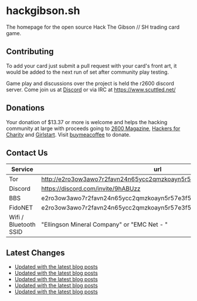 # hackgibson.sh
The homepage for the open source Hack The Gibson // SH trading card game.


## Contributing

To add your card just submit a pull request with your card's front art, it would be added to the next run of set after community play testing.

Game play and discussions over the project is held the r2600 discord server. Come join us at [Discord](https://discord.com/invite/9hABUzz) or via IRC at https://www.scuttled.net/


## Donations

Your donation of $13.37 or more is welcome and helps the hacking community at large with proceeds going to [2600 Magazine](https://2600.com/), [Hackers for Charity](https://hackersforcharity.org) and [Girlstart](https://girlstart.org).  Visit [buymeacoffee](https://www.buymeacoffee.com/hackgibson.sh) to donate.


## Contact Us

Service | url
-|-
Tor | http://e2ro3ow3awo7r2favn24n65ycc2qmzkoayn5r57e3f56nvjwdcgg32ad.onion
Discord | https://discord.com/invite/9hABUzz
BBS | e2ro3ow3awo7r2favn24n65ycc2qmzkoayn5r57e3f56nvjwdcgg32ad.onion:23
FidoNET | e2ro3ow3awo7r2favn24n65ycc2qmzkoayn5r57e3f56nvjwdcgg32ad.onion:24554
Wifi / Bluetooth SSID | "Ellingson Mineral Company" or "EMC Net - <fidonet address>"

## Latest Changes
<!-- BLOG-POST-LIST:START -->
- [Updated with the latest blog posts](https://github.com/DFW2600/hackgibson.sh/commit/4dc42bedbb514dde2a8661e6388e28c2afaaa72f)
- [Updated with the latest blog posts](https://github.com/DFW2600/hackgibson.sh/commit/bf9e52d196cc3eb486bdc12ea5aa26f8f24690ee)
- [Updated with the latest blog posts](https://github.com/DFW2600/hackgibson.sh/commit/980499136c6c7054350825b71a11cd6aa1ff69fe)
- [Updated with the latest blog posts](https://github.com/DFW2600/hackgibson.sh/commit/8b03c14e0348001bf4488d57d829a99e2576da84)
- [Updated with the latest blog posts](https://github.com/DFW2600/hackgibson.sh/commit/eee8a6844a2067eab78916e45a2aa4dcdd7e9c43)
<!-- BLOG-POST-LIST:END -->
